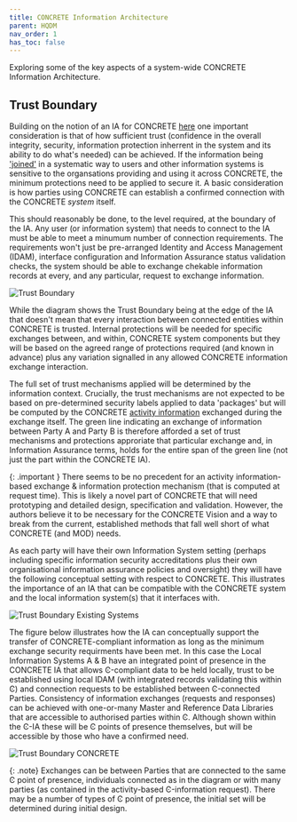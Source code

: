 ```yaml
---
title: CONCRETE Information Architecture
parent: HQDM
nav_order: 1
has_toc: false
---
```


Exploring some of the key aspects of a system-wide CONCRETE Information Architecture.

## Trust Boundary

Building on the notion of an IA for CONCRETE [here](../../hqdm#concrete-information-architecture) one important consideration is that of how sufficient trust (confidence in the overall integrity, security, information protection inherrent in the system and its ability to do what's needed) can be achieved.  If the information being ['joined'](../../hqdm#information-architecture) in a systematic way to users and other information systems is sensitive to the organsations providing and using it across CONCRETE, the minimum protections need to be applied to secure it.  A basic consideration is how parties using CONCRETE can establish a confirmed connection with the CONCRETE _system_ itself.  

This should reasonably be done, to the level required, at the boundary of the IA.  Any user (or information system) that needs to connect to the IA must be able to meet a minumum number of connection requirements.  The requirements won't just be pre-arranged Identity and Access Management (IDAM), interface configuration and Information Assurance status validation checks, the system should be able to exchange chekable information records at every, and any particular, request to exchange information.

![Trust Boundary](../../../../../images/development_area/hqdm/CONCRETE_IATrustBoundary1.png)

While the diagram shows the Trust Boundary being at the edge of the IA that doesn't mean that every interaction between connected entities within CONCRETE is trusted.  Internal protections will be needed for specific exchanges between, and within, CONCRETE system components but they will be based on the agreed range of protections required (and known in advance) plus any variation signalled in any allowed CONCRETE information exchange interaction.  

The full set of trust mechanisms applied will be determined by the information context.  Crucially, the trust mechanisms are not expected to be based on pre-determined security labels applied to data 'packages' but will be computed by the CONCRETE [activity information](../../hqdm#activity-based-information-operations) exchanged during the exchange itself.  The green line indicating an exchange of information between Party A and Party B is therefore afforded a set of trust mechanisms and protections approriate that particular exchange and, in Information Assurance terms, holds for the entire span of the green line (not just the part within the CONCRETE IA).

{: .important }
There seems to be no precedent for an activity information-based exchange & information protection mechanism (that is computed at request time).  This is likely a novel part of CONCRETE that will need prototyping and detailed design, specification and validation.  However, the authors believe it to be necessary for the CONCRETE Vision and a way to break from the current, established methods that fall well short of what CONCRETE (and MOD) needs.

As each party will have their own Information System setting (perhaps including specific information security accreditations plus their own organisational information assurance policies and oversight) they will have the following conceptual setting with respect to CONCRETE.  This illustrates the importance of an IA that can be compatible with the CONCRETE system and the local information system(s) that it interfaces with.

![Trust Boundary Existing Systems](../../../../../images/development_area/hqdm/CONCRETE_IATrustBoundary2.png)

The figure below illustrates how the IA can conceptually support the transfer of CONCRETE-compliant information as long as the minimum exchange security requirments have been met.  In this case the Local Information Systems A & B have an integrated point of presence in the CONCRETE IA that allows Ͼ-compliant data to be held locally, trust to be established using local IDAM (with integrated records validating this within Ͼ) and connection requests to be established between Ͼ-connected Parties.  Consistency of information exchanges (requests and responses) can be achieved with one-or-many Master and Reference Data Libraries that are accessible to authorised parties within Ͼ. Although shown within the Ͼ-IA these will be Ͼ points of presence themselves, but will be accessible by those who have a confirmed need.

![Trust Boundary CONCRETE](../../../../../images/development_area/hqdm/CONCRETE_IATrustBoundary3.png)

{: .note}
Exchanges can be between Parties that are connected to the same Ͼ point of presence, individuals connected as in the diagram or with many parties (as contained in the activity-based Ͼ-information request).  There may be a number of types of Ͼ point of presence, the initial set will be determined during initial design.